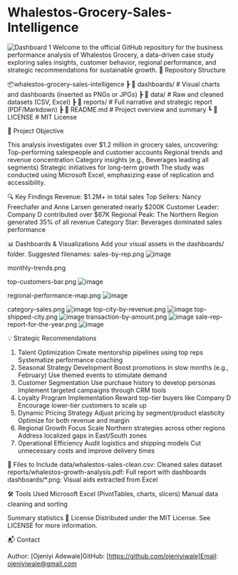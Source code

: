 # Whalestos-Grocery-Sales-Intelligence
![Dashboard 1](https://github.com/user-attachments/assets/e7f9fbf3-9c7f-43ab-bff4-c44bd6b42006)
Welcome to the official GitHub repository for the business performance analysis of Whalestos Grocery, a data-driven case study exploring sales insights, customer behavior, regional performance, and strategic recommendations for sustainable growth.
📁 Repository Structure

📦whalestos-grocery-sales-intelligence
 ┣ 📁 dashboards/              # Visual charts and dashboards (inserted as PNGs or JPGs)
 ┣ 📁 data/                    # Raw and cleaned datasets (CSV, Excel)
 ┣ 📁 reports/                 # Full narrative and strategic report (PDF/Markdown)
 ┣ 📄 README.md                # Project overview and summary
 ┗ 📄 LICENSE                  # MIT License

🎯 Project Objective

This analysis investigates over $1.2 million in grocery sales, uncovering:
Top-performing salespeople and customer accounts
Regional trends and revenue concentration
Category insights (e.g., Beverages leading all segments)
Strategic initiatives for long-term growth
The study was conducted using Microsoft Excel, emphasizing ease of replication and accessibility.

🔍 Key Findings
Revenue: $1.2M+ in total sales
Top Sellers: Nancy Freechafer and Anne Larsen generated nearly $200K
Customer Leader: Company D contributed over $67K
Regional Peak: The Northern Region generated 35% of all revenue
Category Star: Beverages dominated sales performance

📊 Dashboards & Visualizations
Add your visual assets in the dashboards/ folder. Suggested filenames:
sales-by-rep.png ![image](https://github.com/user-attachments/assets/366af88a-8613-47e7-9a80-3ee1c8616e9b)

monthly-trends.png 

top-customers-bar.png ![image](https://github.com/user-attachments/assets/eab7981f-4c8d-43ff-922f-4bfa03dc12f0)

regional-performance-map.png ![image](https://github.com/user-attachments/assets/08821354-4702-4be1-88a4-f252c4ee67b0)

category-sales.png ![image](https://github.com/user-attachments/assets/208e59d8-9dcf-452f-876d-cf2052ff5e64)
top-city-by-revenue.png ![image](https://github.com/user-attachments/assets/ab34455a-5bd0-41cb-b506-1a876ebc2db8)
top-shipped-city.png ![image](https://github.com/user-attachments/assets/9d88ca4d-c01e-4316-9d61-08ffa2510e06)
transaction-by-amount.png ![image](https://github.com/user-attachments/assets/2eb224e4-21f1-4566-98ea-9c3eaa68c7ce)
sale-rep-report-for-the-year.png ![image](https://github.com/user-attachments/assets/5328535d-f1cc-442f-98e9-04921c77f218)

💡 Strategic Recommendations
1. Talent Optimization
Create mentorship pipelines using top reps
Systematize performance coaching
2. Seasonal Strategy Development
Boost promotions in slow months (e.g., February)
Use themed events to stimulate demand
3. Customer Segmentation
Use purchase history to develop personas
Implement targeted campaigns through CRM tools
4. Loyalty Program Implementation
Reward top-tier buyers like Company D
Encourage lower-tier customers to scale up
5. Dynamic Pricing Strategy
Adjust pricing by segment/product elasticity
Optimize for both revenue and margin
6. Regional Growth Focus
Scale Northern strategies across other regions
Address localized gaps in East/South zones
7. Operational Efficiency
Audit logistics and shipping models
Cut unnecessary costs and improve delivery times

📁 Files to Include
data/whalestos-sales-clean.csv: Cleaned sales dataset
reports/whalestos-growth-analysis.pdf: Full report with dashboards
dashboards/*.png: Visual aids extracted from Excel

🛠 Tools Used
Microsoft Excel (PivotTables, charts, slicers)
Manual data cleaning and sorting

Summary statistics
📜 License
Distributed under the MIT License. See LICENSE for more information.

📬 Contact

Author: [Ojeniyi Adewale]GitHub: [https://github.com/ojeniyiwale]Email: ojeniyiwale@gmail.com

